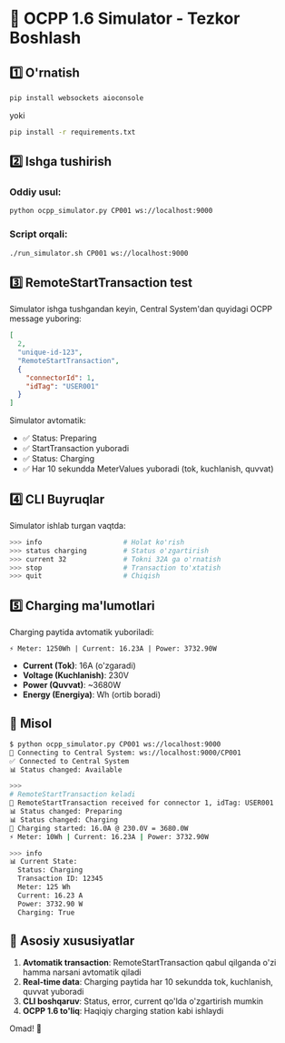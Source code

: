 # 🚀 OCPP 1.6 Simulator - Tezkor Boshlash

## 1️⃣ O'rnatish

```bash
pip install websockets aioconsole
```

yoki

```bash
pip install -r requirements.txt
```

## 2️⃣ Ishga tushirish

### Oddiy usul:
```bash
python ocpp_simulator.py CP001 ws://localhost:9000
```

### Script orqali:
```bash
./run_simulator.sh CP001 ws://localhost:9000
```

## 3️⃣ RemoteStartTransaction test

Simulator ishga tushgandan keyin, Central System'dan quyidagi OCPP message yuboring:

```json
[
  2,
  "unique-id-123",
  "RemoteStartTransaction",
  {
    "connectorId": 1,
    "idTag": "USER001"
  }
]
```

Simulator avtomatik:
- ✅ Status: Preparing
- ✅ StartTransaction yuboradi
- ✅ Status: Charging
- ✅ Har 10 sekundda MeterValues yuboradi (tok, kuchlanish, quvvat)

## 4️⃣ CLI Buyruqlar

Simulator ishlab turgan vaqtda:

```bash
>>> info                    # Holat ko'rish
>>> status charging         # Status o'zgartirish
>>> current 32              # Tokni 32A ga o'rnatish
>>> stop                    # Transaction to'xtatish
>>> quit                    # Chiqish
```

## 5️⃣ Charging ma'lumotlari

Charging paytida avtomatik yuboriladi:

```
⚡ Meter: 1250Wh | Current: 16.23A | Power: 3732.90W
```

- **Current (Tok)**: 16A (o'zgaradi)
- **Voltage (Kuchlanish)**: 230V
- **Power (Quvvat)**: ~3680W
- **Energy (Energiya)**: Wh (ortib boradi)

## 📝 Misol

```bash
$ python ocpp_simulator.py CP001 ws://localhost:9000
🔌 Connecting to Central System: ws://localhost:9000/CP001
✅ Connected to Central System
📊 Status changed: Available

>>> 
# RemoteStartTransaction keladi
🚀 RemoteStartTransaction received for connector 1, idTag: USER001
📊 Status changed: Preparing
📊 Status changed: Charging
🔋 Charging started: 16.0A @ 230.0V = 3680.0W
⚡ Meter: 10Wh | Current: 16.23A | Power: 3732.90W

>>> info
📊 Current State:
  Status: Charging
  Transaction ID: 12345
  Meter: 125 Wh
  Current: 16.23 A
  Power: 3732.90 W
  Charging: True
```

## 🎯 Asosiy xususiyatlar

1. **Avtomatik transaction**: RemoteStartTransaction qabul qilganda o'zi hamma narsani avtomatik qiladi
2. **Real-time data**: Charging paytida har 10 sekundda tok, kuchlanish, quvvat yuboradi
3. **CLI boshqaruv**: Status, error, current qo'lda o'zgartirish mumkin
4. **OCPP 1.6 to'liq**: Haqiqiy charging station kabi ishlaydi

Omad! 🎉
